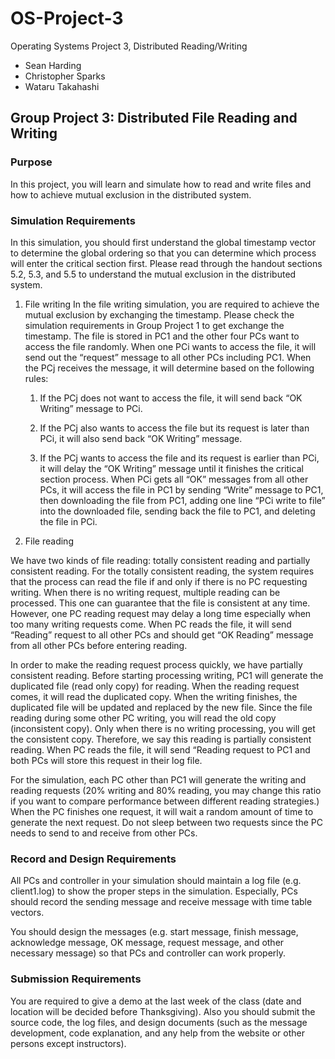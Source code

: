 # OS-Project-3

Operating Systems Project 3, Distributed Reading/Writing

- Sean Harding
- Christopher Sparks
- Wataru Takahashi

## Group Project 3: Distributed File Reading and Writing

### Purpose

In this project, you will learn and simulate how to read and write files and how to achieve mutual exclusion in
the distributed system.

### Simulation Requirements

In this simulation, you should first understand the global timestamp vector to determine the global ordering so
that you can determine which process will enter the critical section first. Please read through the handout
sections 5.2, 5.3, and 5.5 to understand the mutual exclusion in the distributed system.

1. File writing
  In the file writing simulation, you are required to achieve the mutual exclusion by exchanging the timestamp. Please check the simulation requirements in Group Project 1 to get exchange the timestamp. The file is stored in PC1 and the other four PCs want to access the file randomly. When one PCi wants to access the file, it will send out the “request” message to all other PCs including PC1. When the PCj receives the message, it will determine based on the following rules:

    1. If the PCj does not want to access the file, it will send back “OK Writing” message to PCi.

    2. If the PCj also wants to access the file but its request is later than PCi, it will also send back “OK Writing” message.

    3. If the PCj wants to access the file and its request is earlier than PCi, it will delay the “OK Writing” message until it finishes the critical section process. When PCi gets all “OK” messages from all other PCs, it will access the file in PC1 by sending “Write” message to PC1, then downloading the file from PC1, adding one line “PCi write to file” into the downloaded file, sending back the file to PC1, and deleting the file in PCi.

2. File reading

  We have two kinds of file reading: totally consistent reading and partially consistent reading. For the totally consistent reading, the system requires that the process can read the file if and only if there is no PC requesting writing. When there is no writing request, multiple reading can be processed. This one can guarantee that the file is consistent at any time. However, one PC reading request may delay a long time especially when too many writing requests come. When PC reads the file, it will send “Reading” request to all other PCs and should get “OK Reading” message from all other PCs before entering reading.
  
  In order to make the reading request process quickly, we have partially consistent reading. Before starting processing writing, PC1 will generate the duplicated file (read only copy) for reading. When the reading request comes, it will read the duplicated copy. When the writing finishes, the duplicated file will be updated and replaced by the new file. Since the file reading during some other PC writing, you will read the old copy (inconsistent copy). Only when there is no writing processing, you will get the consistent copy. Therefore, we say this reading is partially consistent reading. When PC reads the file, it will send “Reading request to PC1 and both PCs will store this request in their log file.

  For the simulation, each PC other than PC1 will generate the writing and reading requests (20% writing and 80% reading, you may change this ratio if you want to compare performance between different reading strategies.) When the PC finishes one request, it will wait a random amount of time to generate the next request. Do not sleep between two requests since the PC needs to send to and receive from other PCs.

### Record and Design Requirements

All PCs and controller in your simulation should maintain a log file (e.g. client1.log) to show the proper steps in the simulation. Especially, PCs should record the sending message and receive message with time table vectors.

You should design the messages (e.g. start message, finish message, acknowledge message, OK message,
request message, and other necessary message) so that PCs and controller can work properly.

### Submission Requirements

You are required to give a demo at the last week of the class (date and location will be decided before
Thanksgiving). Also you should submit the source code, the log files, and design documents (such as the
message development, code explanation, and any help from the website or other persons except instructors).
